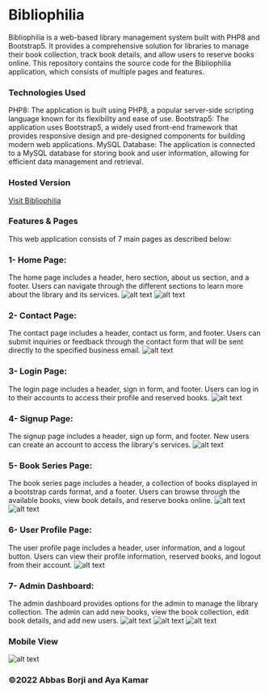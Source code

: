 # Bibliophilia
Bibliophilia is a web-based library management system built with PHP8 and Bootstrap5. It provides a comprehensive solution for libraries to manage their book collection, track book details, and allow users to reserve books online. This repository contains the source code for the Bibliophilia application, which consists of multiple pages and features.

### Technologies Used
PHP8: The application is built using PHP8, a popular server-side scripting language known for its flexibility and ease of use.
Bootstrap5: The application uses Bootstrap5, a widely used front-end framework that provides responsive design and pre-designed components for building modern web applications.
MySQL Database: The application is connected to a MySQL database for storing book and user information, allowing for efficient data management and retrieval.

### Hosted Version
[Visit Bibliophilia](https://bibliophilia-hosting.000webhostapp.com/)

### Features & Pages
This web application consists of 7 main pages as described below:

### 1- Home Page: 
The home page includes a header, hero section, about us section, and a footer. Users can navigate through the different sections to learn more about the library and its services.
![alt text](https://github.com/Abbas-Borji/Bibliophilia/blob/main/Screenshots/Screenshot1.png?raw=true)
![alt text](https://github.com/Abbas-Borji/Bibliophilia/blob/main/Screenshots/Screenshot2.png?raw=true)

### 2- Contact Page: 
The contact page includes a header, contact us form, and footer. Users can submit inquiries or feedback through the contact form that will be sent directly to the specified business email.
![alt text](https://github.com/Abbas-Borji/Bibliophilia/blob/main/Screenshots/Screenshot3.png?raw=true)

### 3- Login Page: 
The login page includes a header, sign in form, and footer. Users can log in to their accounts to access their profile and reserved books.
![alt text](https://github.com/Abbas-Borji/Bibliophilia/blob/main/Screenshots/Screenshot4.png?raw=true)

### 4- Signup Page: 
The signup page includes a header, sign up form, and footer. New users can create an account to access the library's services.
![alt text](https://github.com/Abbas-Borji/Bibliophilia/blob/main/Screenshots/Screenshot5.png?raw=true)

### 5- Book Series Page: 
The book series page includes a header, a collection of books displayed in a bootstrap cards format, and a footer. Users can browse through the available books, view book details, and reserve books online.
![alt text](https://github.com/Abbas-Borji/Bibliophilia/blob/main/Screenshots/Screenshot6.png?raw=true)
![alt text](https://github.com/Abbas-Borji/Bibliophilia/blob/main/Screenshots/Screenshot7.png?raw=true)

### 6- User Profile Page: 
The user profile page includes a header, user information, and a logout button. Users can view their profile information, reserved books, and logout from their account.
![alt text](https://github.com/Abbas-Borji/Bibliophilia/blob/main/Screenshots/Screenshot8.png?raw=true)

### 7- Admin Dashboard: 
The admin dashboard provides options for the admin to manage the library collection. The admin can add new books, view the book collection, edit book details, and add new users.
![alt text](https://github.com/Abbas-Borji/Bibliophilia/blob/main/Screenshots/Dashboard1.png?raw=true)
![alt text](https://github.com/Abbas-Borji/Bibliophilia/blob/main/Screenshots/Dashboard2.png?raw=true)
![alt text](https://github.com/Abbas-Borji/Bibliophilia/blob/main/Screenshots/Dashboard3.png?raw=true)

### Mobile View
![alt text](https://github.com/Abbas-Borji/Bibliophilia/blob/main/Screenshots/MobileView.png?raw=true)

### ©2022 Abbas Borji and Aya Kamar
